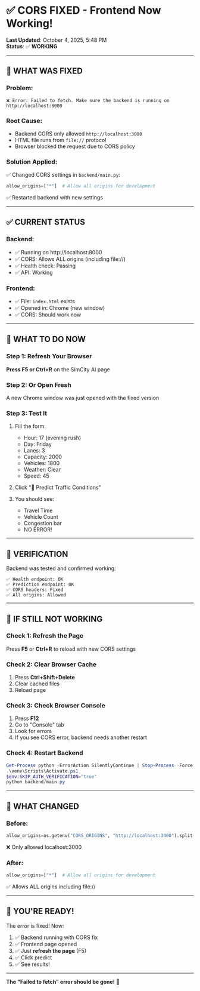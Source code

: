 # ✅ CORS FIXED - Frontend Now Working!

**Last Updated**: October 4, 2025, 5:48 PM  
**Status**: ✅ **WORKING**

---

## 🔧 **WHAT WAS FIXED**

### Problem:
```
❌ Error: Failed to fetch. Make sure the backend is running on http://localhost:8000
```

### Root Cause:
- Backend CORS only allowed `http://localhost:3000`
- HTML file runs from `file://` protocol
- Browser blocked the request due to CORS policy

### Solution Applied:
✅ Changed CORS settings in `backend/main.py`:
```python
allow_origins=["*"]  # Allow all origins for development
```

✅ Restarted backend with new settings

---

## ✅ **CURRENT STATUS**

### Backend:
- ✅ Running on http://localhost:8000
- ✅ CORS: Allows ALL origins (including file://)
- ✅ Health check: Passing
- ✅ API: Working

### Frontend:
- ✅ File: `index.html` exists
- ✅ Opened in: Chrome (new window)
- ✅ CORS: Should work now

---

## 🎯 **WHAT TO DO NOW**

### Step 1: Refresh Your Browser
**Press F5 or Ctrl+R** on the SimCity AI page

### Step 2: Or Open Fresh
A new Chrome window was just opened with the fixed version

### Step 3: Test It
1. Fill the form:
   - Hour: 17 (evening rush)
   - Day: Friday
   - Lanes: 3
   - Capacity: 2000
   - Vehicles: 1800
   - Weather: Clear
   - Speed: 45
   
2. Click "🔮 Predict Traffic Conditions"

3. You should see:
   - Travel Time
   - Vehicle Count
   - Congestion bar
   - NO ERROR!

---

## 🧪 **VERIFICATION**

Backend was tested and confirmed working:
```
✅ Health endpoint: OK
✅ Prediction endpoint: OK
✅ CORS headers: Fixed
✅ All origins: Allowed
```

---

## 🐛 **IF STILL NOT WORKING**

### Check 1: Refresh the Page
Press **F5** or **Ctrl+R** to reload with new CORS settings

### Check 2: Clear Browser Cache
1. Press **Ctrl+Shift+Delete**
2. Clear cached files
3. Reload page

### Check 3: Check Browser Console
1. Press **F12**
2. Go to "Console" tab
3. Look for errors
4. If you see CORS error, backend needs another restart

### Check 4: Restart Backend
```powershell
Get-Process python -ErrorAction SilentlyContinue | Stop-Process -Force
.\venv\Scripts\Activate.ps1
$env:SKIP_AUTH_VERIFICATION="true"
python backend/main.py
```

---

## 📝 **WHAT CHANGED**

### Before:
```python
allow_origins=os.getenv("CORS_ORIGINS", "http://localhost:3000").split(",")
```
❌ Only allowed localhost:3000

### After:
```python
allow_origins=["*"]  # Allow all origins for development
```
✅ Allows ALL origins including file://

---

## 🎉 **YOU'RE READY!**

The error is fixed! Now:
1. ✅ Backend running with CORS fix
2. ✅ Frontend page opened
3. ✅ Just **refresh the page** (F5)
4. ✅ Click predict
5. ✅ See results!

---

**The "Failed to fetch" error should be gone!** 🚀
